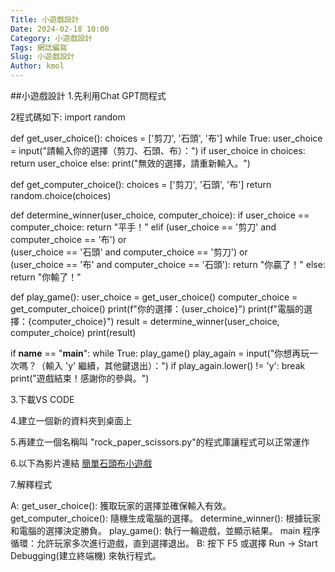 ```yaml
---
Title: 小遊戲設計
Date: 2024-02-18 10:00
Category: 小遊戲設計
Tags: 網誌編寫
Slug: 小遊戲設計
Author: kmol
---
```


##小遊戲設計
1.先利用Chat GPT問程式

2程式碼如下:
import random
 
def get_user_choice():
    choices = ['剪刀', '石頭', '布']
    while True:
        user_choice = input("請輸入你的選擇（剪刀、石頭、布）：")
        if user_choice in choices:
            return user_choice
        else:
            print("無效的選擇，請重新輸入。")
 
def get_computer_choice():
    choices = ['剪刀', '石頭', '布']
    return random.choice(choices)
 
def determine_winner(user_choice, computer_choice):
    if user_choice == computer_choice:
        return "平手！"
    elif (user_choice == '剪刀' and computer_choice == '布') or \
         (user_choice == '石頭' and computer_choice == '剪刀') or \
         (user_choice == '布' and computer_choice == '石頭'):
        return "你贏了！"
    else:
        return "你輸了！"
 
def play_game():
    user_choice = get_user_choice()
    computer_choice = get_computer_choice()
    print(f"你的選擇：{user_choice}")
    print(f"電腦的選擇：{computer_choice}")
    result = determine_winner(user_choice, computer_choice)
    print(result)
 
if __name__ == "__main__":
    while True:
        play_game()
        play_again = input("你想再玩一次嗎？（輸入 'y' 繼續，其他鍵退出）：")
        if play_again.lower() != 'y':
            break
    print("遊戲結束！感謝你的參與。")

3.下載VS CODE

4.建立一個新的資料夾到桌面上

5.再建立一個名稱叫 "rock_paper_scissors.py"的程式庫讓程式可以正常運作

6.以下為影片連結
[簡單石頭布小遊戲](https://www.youtube.com/watch?v=1YqDXv6QgGs)

7.解釋程式

A:
get_user_choice(): 獲取玩家的選擇並確保輸入有效。
get_computer_choice(): 隨機生成電腦的選擇。
determine_winner(): 根據玩家和電腦的選擇決定勝負。
play_game(): 執行一輪遊戲，並顯示結果。
main 程序循環：允許玩家多次進行遊戲，直到選擇退出。
B:
按下 F5 或選擇 Run -> Start Debugging(建立終端機) 來執行程式。

